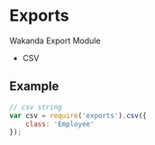 # Exports
Wakanda Export Module

* CSV

## Example
```javascript
// csv string
var csv = require('exports').csv({
    class: 'Employee'
});
```
